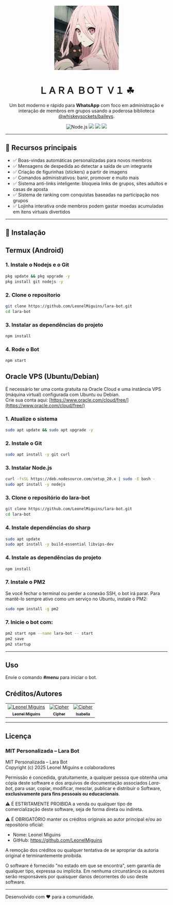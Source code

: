 

<p align="center">
  <img src="./icons/ICON.jpg" alt="Lara Bot" width="200"/>
</p>

<h1 align="center">ＬＡＲＡ ＢＯＴ Ｖ１ ☘︎</h1>

<p align="center">
  Um bot moderno e rápido para <strong>WhatsApp</strong> com foco em administração e interação de membros em grupos usando a poderosa biblioteca <a href="https://github.com/WhiskeySockets/Baileys">@whiskeysockets/baileys</a>.<br>
</p>

<p align="center">
  <img src="https://img.shields.io/badge/node-20.x-green" alt="Node.js">
  <img src="https://img.shields.io/badge/platform-WhatsApp-green">
  <img src="https://img.shields.io/badge/PM2-integrated-blue">
  <img src="https://img.shields.io/badge/status-active-brightgreen">
</p>


---

## 🚀 Recursos principais

- ✅ Boas-vindas automáticas personalizadas para novos membros
- ✅ Mensagens de despedida ao detectar a saída de um integrante
- ✅ Criação de figurinhas (stickers) a partir de imagens
- ✅ Comandos administrativos: banir, promover e muito mais
- ✅ Sistema anti-links inteligente: bloqueia links de grupos, sites adultos e casas de aposta
- ✅ Sistema de ranking com conquistas baseadas na participação nos grupos
- ✅ Lojinha interativa onde membros podem gastar moedas acumuladas em itens virtuais divertidos

---

## 🚀 Instalação

## Termux (Android)

### 1. Instale o Nodejs e o Git

```bash
pkg update && pkg upgrade -y
pkg install git nodejs -y
```
### 2. Clone o repositorio

```bash
git clone https://github.com/LeonelMiguins/lara-bot.git
cd lara-bot
```

### 3. Instalar as dependências do projeto

```bash
npm install
```
### 4. Rode o Bot

```bash
npm start
```

## Oracle VPS (Ubuntu/Debian)
É necessário ter uma conta gratuita na Oracle Cloud e uma instância VPS (máquina virtual) configurada com Ubuntu ou Debian.  
Crie sua conta aqui: [https://www.oracle.com/cloud/free/](https://www.oracle.com/cloud/free/)


### 1. Atualize o sistema

```bash
sudo apt update && sudo apt upgrade -y
```

### 2. Instale o Git

```bash
sudo apt install -y git curl
```

### 3. Instalar Node.js 

```bash
curl -fsSL https://deb.nodesource.com/setup_20.x | sudo -E bash -
sudo apt install -y nodejs
```

### 3. Clone o repositório do lara-bot

```bash
git clone https://github.com/LeonelMiguins/lara-bot.git
cd lara-bot
```
### 4. Instale dependências do sharp

```bash
sudo apt update
sudo apt install -y build-essential libvips-dev
```

### 4. Instale as dependências do projeto

```bash
npm install
```
### 7. Instale o PM2

Se você fechar o terminal ou perder a conexão SSH, o bot irá parar. Para mantê-lo sempre ativo como um serviço no Ubuntu, instale o PM2:

```bash
sudo npm install -g pm2
```

### 7. Inicie o bot com:

```bash
pm2 start npm --name lara-bot -- start
pm2 save
pm2 startup
```
---

## Uso

Envie o comando <b>#menu</b> para iniciar o bot.


## Créditos/Autores

<table>
  <tr>
    <td align="center">
      <a href="https://github.com/LeonelMiguins">
        <img src="https://github.com/LeonelMiguins.png" width="50px;" alt="Leonel Miguins"/>
        <br />
        <sub><b>Leonel Miguins</b></sub>
      </a>
    </td>
    <td align="center">
      <a href="https://github.com/suspirinho7">
        <img src="https://github.com/suspirinho7.png" width="50px;" alt="Cipher"/>
        <br />
        <sub><b>Cipher</b></sub>
      </a>
    </td>
        <td align="center">
      <a href="https://github.com/IsaStwart">
        <img src="https://github.com/IsaStwart.png" width="50px;" alt="Cipher"/>
        <br />
        <sub><b>Isabella</b></sub>
      </a>
    </td>
  </tr>
</table>

---

## Licença

### MIT Personalizada – Lara Bot

MIT Personalizada – Lara Bot  
Copyright (c) 2025 Leonel Miguins e colaboradores

Permissão é concedida, gratuitamente, a qualquer pessoa que obtenha uma cópia deste software e dos arquivos de documentação associados *Lara-bot*, para usar, copiar, modificar, mesclar, publicar e distribuir o Software, **exclusivamente para fins pessoais ou educacionais**.

⚠️ É ESTRITAMENTE PROIBIDA a venda ou qualquer tipo de comercialização deste software, seja de forma direta ou indireta.

⚠️ É OBRIGATÓRIO manter os créditos originais ao autor principal e/ou ao repositório oficial:

- Nome: Leonel Miguins  
- GitHub: https://github.com/LeonelMiguins  

A remoção dos créditos ou qualquer tentativa de se apropriar da autoria original é terminantemente proibida.

O software é fornecido "no estado em que se encontra", sem garantia de qualquer tipo, expressa ou implícita. Em nenhuma circunstância os autores serão responsáveis por quaisquer danos decorrentes do uso deste software.

---

Desenvolvido com ❤️ para a comunidade.
